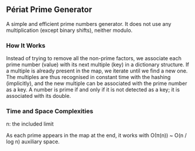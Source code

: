 ## Périat Prime Generator

A simple and efficient prime numbers generator. It does not use any multiplication (except binary shifts), neither modulo.

### How It Works

Instead of trying to remove all the non-prime factors, we associate each prime number (value) with its next multiple (key) in a dictionary structure. If a multiple is already present in the map, we iterate until we find a new one.
The multiples are thus recognised in constant time with the hashing (implicitly), and the new multiple can be associated with the prime number as a key.
A number is prime if and only if it is not detected as a key; it is associated with its double.

### Time and Space Complexities

n: the included limit

As each prime appears in the map at the end, it works with O(π(n)) ~ O(n / log n) auxiliary space.

